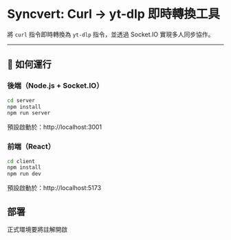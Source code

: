 # Syncvert: Curl → yt-dlp 即時轉換工具

將 `curl` 指令即時轉換為 `yt-dlp` 指令，並透過 Socket.IO 實現多人同步協作。

---

## 🚀 如何運行

### 後端（Node.js + Socket.IO）

```bash
cd server
npm install
npm run server
```
預設啟動於：http://localhost:3001

### 前端（React）

```bash
cd client
npm install
npm run dev
```

預設啟動於：http://localhost:5173

## 部署

正式環境要將註解開啟
